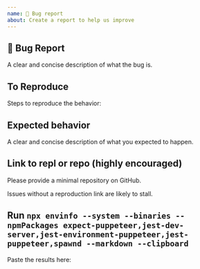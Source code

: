 ```yaml
---
name: 🐛 Bug report
about: Create a report to help us improve
---
```


<!-- Love jest-puppeteer? Please consider supporting our collective: 👉  https://opencollective.com/jest-puppeteer/donate -->

## 🐛 Bug Report

A clear and concise description of what the bug is.

## To Reproduce

Steps to reproduce the behavior:

## Expected behavior

A clear and concise description of what you expected to happen.

## Link to repl or repo (highly encouraged)

Please provide a minimal repository on GitHub.

Issues without a reproduction link are likely to stall.

## Run `npx envinfo --system --binaries --npmPackages expect-puppeteer,jest-dev-server,jest-environment-puppeteer,jest-puppeteer,spawnd --markdown --clipboard`

Paste the results here:

```bash

```
